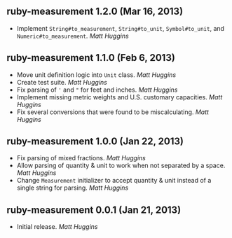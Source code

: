 ## ruby-measurement 1.2.0 (Mar 16, 2013)

* Implement `String#to_measurement`, `String#to_unit`,
  `Symbol#to_unit`, and `Numeric#to_measurement`. *Matt Huggins*

## ruby-measurement 1.1.0 (Feb 6, 2013)

* Move unit definition logic into `Unit` class. *Matt Huggins*
* Create test suite. *Matt Huggins*
* Fix parsing of `'` and `"` for feet and inches. *Matt Huggins*
* Implement missing metric weights and U.S. customary capacities.
  *Matt Huggins*
* Fix several conversions that were found to be miscalculating.
  *Matt Huggins*

## ruby-measurement 1.0.0 (Jan 22, 2013)

* Fix parsing of mixed fractions. *Matt Huggins*
* Allow parsing of quantity & unit to work when not separated by a space.
  *Matt Huggins*
* Change `Measurement` initializer to accept quantity & unit instead of a
  single string for parsing. *Matt Huggins*

## ruby-measurement 0.0.1 (Jan 21, 2013)

* Initial release. *Matt Huggins*
